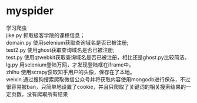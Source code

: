# myspider
学习爬虫<br>
jike.py  抓取极客学院的课程信息；<br>
domain.py 使用selenium获取查询域名是否已被注册;<br>
test2.py 使用ghost获取查询域名是否已被注册;<br>
test.py 使用qtwebkit获取查询域名是否已被注册，相比还是ghost.py比较简洁。<br>
lg.py 用selenium登陆万网，才发现登陆框在iframe中。<br>
zhihu 使用scrapy获取知乎用户的头像，保存在了本地。<br>
weixin 通过搜狗搜索爬取微信公众号并将获取内容使用mongodb进行保存，不过很容易被ban，只简单地设置了cookie，并且只爬取了关键词的相关搜索结果的一定页数，没有爬取所有结果
